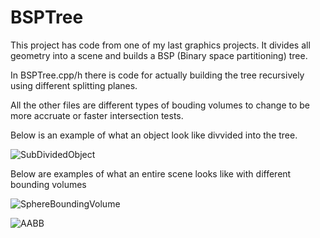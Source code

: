 # BSPTree

This project has code from one of my last graphics projects. It divides all geometry into a scene and builds a BSP (Binary space partitioning) tree.

In BSPTree.cpp/h there is code for actually building the tree recursively using different splitting planes. 

All the other files are different types of bouding volumes to change to be more accruate or faster intersection tests.

Below is an example of what an object look like divvided into the tree.

![SubDividedObject](https://user-images.githubusercontent.com/60011821/121587540-ed9a7480-ca02-11eb-9202-5b70a1a23182.jpg)


Below are examples of what an entire scene looks like with different bounding volumes

![SphereBoundingVolume](https://user-images.githubusercontent.com/60011821/121587919-4f5ade80-ca03-11eb-8742-113e84031ca2.jpg)

![AABB](https://user-images.githubusercontent.com/60011821/121588060-74e7e800-ca03-11eb-8028-bfa78789468f.jpg)





